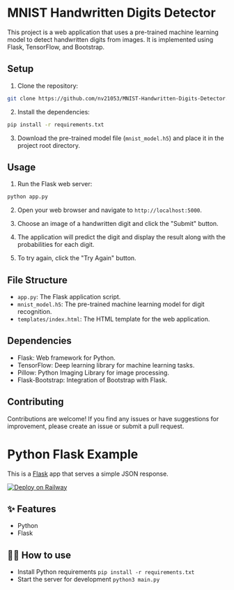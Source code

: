 # MNIST Handwritten Digits Detector

This project is a web application that uses a pre-trained machine learning model to detect handwritten digits from images. It is implemented using Flask, TensorFlow, and Bootstrap.

## Setup

1. Clone the repository:

```bash
git clone https://github.com/nv21053/MNIST-Handwritten-Digits-Detector.git
```

2. Install the dependencies:

```bash
pip install -r requirements.txt
```

3. Download the pre-trained model file (`mnist_model.h5`) and place it in the project root directory.

## Usage

1. Run the Flask web server:

```bash
python app.py
```

2. Open your web browser and navigate to `http://localhost:5000`.

3. Choose an image of a handwritten digit and click the "Submit" button.

4. The application will predict the digit and display the result along with the probabilities for each digit.

5. To try again, click the "Try Again" button.

## File Structure

- `app.py`: The Flask application script.
- `mnist_model.h5`: The pre-trained machine learning model for digit recognition.
- `templates/index.html`: The HTML template for the web application.

## Dependencies

- Flask: Web framework for Python.
- TensorFlow: Deep learning library for machine learning tasks.
- Pillow: Python Imaging Library for image processing.
- Flask-Bootstrap: Integration of Bootstrap with Flask.

## Contributing

Contributions are welcome! If you find any issues or have suggestions for improvement, please create an issue or submit a pull request.



# Python Flask Example

This is a [Flask](https://flask.palletsprojects.com/en/1.1.x/) app that serves a simple JSON response.

[![Deploy on Railway](https://railway.app/button.svg)](https://railway.app/new/template/zUcpux)

## ✨ Features

- Python
- Flask

## 💁‍♀️ How to use

- Install Python requirements `pip install -r requirements.txt`
- Start the server for development `python3 main.py`
